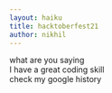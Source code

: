 ```yaml
---
layout: haiku
title: hacktoberfest21
author: nikhil
---
```


what are you saying<br>
I have a great coding skill<br>
check my google history<br>